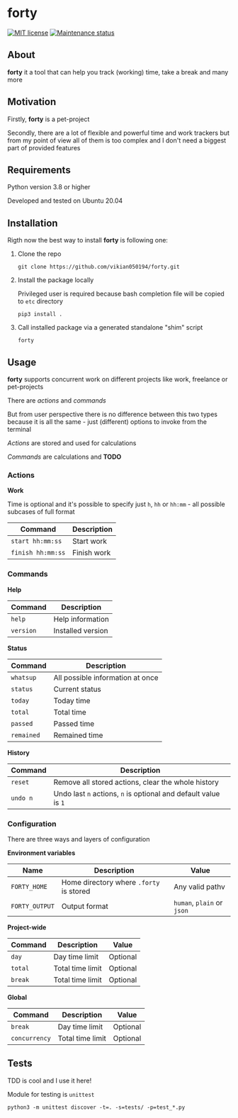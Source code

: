 # forty

[![MIT license][license-badge]][license-url]
[![Maintenance status][status-badge]][status-url]

## About

**forty** it a tool that can help you track (working) time, take a break and many more


## Motivation

Firstly, **forty** is a pet-project

Secondly, there are a lot of flexible and powerful time and work trackers but from my point of view all of them is too complex and I don't need a biggest part of provided features


## Requirements

Python version 3.8 or higher

Developed and tested on Ubuntu 20.04


## Installation

Rigth now the best way to install **forty** is following one:
1. Clone the repo
    ```
    git clone https://github.com/vikian050194/forty.git
    ```
2. Install the package locally

   Privileged user is required because bash completion file will be copied to `etc` directory
    ```
    pip3 install .
    ```
3. Call installed package via a generated standalone "shim" script
    ```
    forty
    ```


## Usage

**forty** supports concurrent work on different projects like work, freelance or pet-projects

There are *actions* and *commands*

But from user perspective there is no difference between this two types because it is all the same - just (different) options to invoke from the terminal

*Actions* are stored and used for calculations

*Commands* are calculations and **TODO**

### Actions

**Work**

Time is optional and it's possible to specify just `h`, `hh` or `hh:mm` - all possible subcases of full format

| Command | Description |
| --- | --- |
| `start hh:mm:ss` | Start work |
| `finish hh:mm:ss` | Finish work |

### Commands

**Help**

| Command | Description |
| --- | --- |
| `help` | Help information |
| `version` | Installed version |

**Status**

| Command | Description |
| --- | --- |
| `whatsup` | All possible information at once |
| `status` | Current status |
| `today` | Today time |
| `total` | Total time |
| `passed` | Passed time |
| `remained` | Remained time |

**History**

| Command | Description |
| --- | --- |
| `reset` | Remove all stored actions, clear the whole history |
| `undo n` | Undo last `n` actions, `n` is optional and default value is `1` |

### Configuration

There are three ways and layers of configuration

**Environment variables**

| Name | Description | Value |
| --- | --- | --- |
| `FORTY_HOME` | Home directory where `.forty` is stored | Any valid pathv|
| `FORTY_OUTPUT` | Output format | `human`, `plain` or `json` |

**Project-wide**

| Command | Description | Value |
| --- | --- | --- |
| `day` | Day time limit | Optional |
| `total` | Total time limit | Optional |
| `break` | Total time limit | Optional |

**Global**

| Command | Description | Value |
| --- | --- | --- |
| `break` | Day time limit | Optional |
| `concurrency` | Total time limit | Optional |

## Tests

TDD is cool and I use it here!

Module for testing is `unittest`

```
python3 -m unittest discover -t=. -s=tests/ -p=test_*.py
```

[status-url]: https://github.com/vikian050194/forty/pulse
[status-badge]: https://img.shields.io/github/last-commit/vikian050194/forty.svg

[license-url]: https://github.com/vikian050194/forty/blob/master/LICENSE
[license-badge]: https://img.shields.io/github/license/vikian050194/forty.svg
